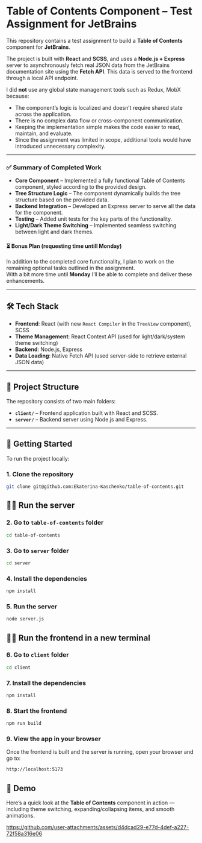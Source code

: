 # Table of Contents Component – Test Assignment for JetBrains

This repository contains a test assignment to build a **Table of Contents** component for **JetBrains**.

The project is built with **React** and **SCSS**, and uses a **Node.js + Express** server to asynchronously fetch real JSON data from the JetBrains documentation site using the **Fetch API**. This data is served to the frontend through a local API endpoint.

I did **not** use any global state management tools such as Redux, MobX because:

- The component’s logic is localized and doesn’t require shared state across the application.
- There is no complex data flow or cross-component communication.
- Keeping the implementation simple makes the code easier to read, maintain, and evaluate.
- Since the assignment was limited in scope, additional tools would have introduced unnecessary complexity.

---

### ✅ Summary of Completed Work

- **Core Component** – Implemented a fully functional Table of Contents component, styled according to the provided design.
- **Tree Structure Logic** – The component dynamically builds the tree structure based on the provided data.
- **Backend Integration** – Developed an Express server to serve all the data for the component.
- **Testing** – Added unit tests for the key parts of the functionality.
- **Light/Dark Theme Switching** – Implemented seamless switching between light and dark themes.

#### ⏳ Bonus Plan (requesting time untill Monday)

In addition to the completed core functionality, I plan to work on the remaining optional tasks outlined in the assignment.  
With a bit more time until **Monday** I’ll be able to complete and deliver these enhancements.

---

## 🛠 Tech Stack

- **Frontend**: React (with new `React Compiler` in the `TreeView` component), SCSS
- **Theme Management**: React Context API (used for light/dark/system theme switching)
- **Backend**: Node.js, Express
- **Data Loading**: Native Fetch API (used server-side to retrieve external JSON data)

---

## 📁 Project Structure

The repository consists of two main folders:

- **`client/`** – Frontend application built with React and SCSS.
- **`server/`** – Backend server using Node.js and Express.

---

## 🚀 Getting Started

To run the project locally:

### 1. Clone the repository

```bash
git clone git@github.com:Ekaterina-Kaschenko/table-of-contents.git
```

## 📡📡 Run the server

### 2. Go to `table-of-contents` folder

```bash
cd table-of-contents
```

### 3. Go to `server` folder

```bash
cd server
```

### 4. Install the dependencies

```bash
npm install
```

### 5. Run the server

```bash
node server.js
```

## 🎨🎨 Run the frontend in a new terminal

### 6. Go to `client` folder

```bash
cd client
```

### 7. Install the dependencies

```bash
npm install
```

### 8. Start the frontend

```bash
npm run build
```

### 9. View the app in your browser

Once the frontend is built and the server is running, open your browser and go to:

```bash
http://localhost:5173
```

## 🎥 Demo

Here’s a quick look at the **Table of Contents** component in action — including theme switching, expanding/collapsing items, and smooth animations.

https://github.com/user-attachments/assets/d4dcad29-e77d-4def-a227-72f58a316e06
